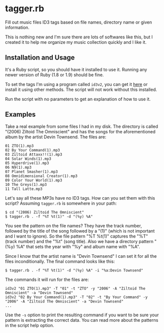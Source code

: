 tagger.rb
============

Fill out music files ID3 tags based on file names, directory name or given information.

This is nothing new and I'm sure there are lots of softwares like this, but I created it to help me organize my music collection quickly and I like it.

## Installation and Usage

It's a Ruby script, so you should have it installed to use it. Running any newer version of Ruby (1.8 or 1.9) should be fine.

To set the tags I'm using a program called `id3v2`, you can get it [here](http://id3v2.sourceforge.net/) or install it using other methods. The script will not work without this installed.

Run the script with no parameters to get an explanation of how to use it.

## Examples

Take a real example from some files I had in my disk. The directory is called "(2006) Ziltoid The Omniscient" and has the songs for the aforementioned album by the artist Devin Townsend. The files are:

	01 ZTO(1).mp3
	02 By Your Command(1).mp3
	03 Ziltoid Attaxx!!(1).mp3
	04 Solar Winds(1).mp3
	05 Hyperdrive(1).mp3
	06 N9(1).mp3
	07 Planet Smasher(1).mp3
	08 Omnidimensional Creator(1).mp3
	09 Color Your World(1).mp3
	10 The Greys(1).mp3
	11 Tall Latte.mp3

Let's say all these MP3s have no ID3 tags. How can you set them with this script? Assuming `tagger.rb` is somewhere in your path:

    $ cd "(2006) Ziltoid The Omniscient"
    $ tagger.rb . -f "%T %t(1)" -d "(%y) %A"

You see the pattern on the file names? They have the track number, followed by the title of the song followed by a "(1)" (which is not important and I want to ignore). So the file pattern "%T %t(1)" captures the "%T" (track number) and the "%t" (song title). Also we have a directory pattern "(%y) %A" that sets the year with "%y" and album name with "%A".

Since I know that the artist name is "Devin Townsend" I can set it for all the files inconditionally. The final command looks like this:

    $ tagger.rb . -f "%T %t(1)" -d "(%y) %A" -i "%a:Devin Townsend"

The commands it will run for the files are:

    id3v2 "01 ZTO(1).mp3" -T "01" -t "ZTO" -y "2006" -A "Ziltoid The Omniscient" -a "Devin Townsend"
    id3v2 "02 By Your Command(1).mp3" -T "02" -t "By Your Command" -y "2006" -A "Ziltoid The Omniscient" -a "Devin Townsend"
    ...

Use the `-s` option to print the resulting command if you want to be sure your pattern is extracting the correct data. You can read more about the patterns in the script help option.